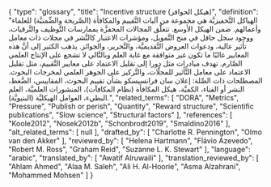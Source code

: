 {
    "type": "glossary",
    "title": "Incentive structure (هيكل الحوافز)",
    "definition": "الهياكل التَّحفيزيَّة هي مجموعة من آليات التَّقييم والمكافأة (الصَّريحة والضِّمنيَّة) للعلماء وأعمالهم. ضمن الهيكل الأوسع.  تتعلَّق المجالات المحفزَّة بممارسات التَّوظيف والتَّرقيات، ووجود سجل حافل في منح التَّمويل، ومؤشرات الاعتبار كالنَّشر في مجلات ذات معامل تأثير عالية، ودعوات العروض التَّقديميَّة، والتَّحرير، والجوائز. يذهب الكثير إلى أنَّ هذه المعايير غالبًا ما تكون غير متوافقة مع غاية العلم وبالتَّالي لا تشجع على الإنتاج العلمي الصَّارم. تهدف مبادرات مثل دورا إلى تقليل الاعتماد على معايير التَّقييم، مثل تقليل الاعتماد على معامل التَّأثير للمجلَّات، والتَّركيز على الجوهر العلمي لمخرجات البحوث. المصطلحات ذات الصِّلة: إعلان سان فرانسيسكو بشأن تقييم البحوث، المقاييس، الضَّغط، النشر أو الفناء، الكميَّة، هيكل المكافأة (نظام المكافآت)، المنشورات العلميَّة، العلم البطيء، العوامل الهيكليَّة (البنيويَّة).",
    "related_terms": [
        "DORA",
        "Metrics",
        "Pressure",
        "Publish or perish",
        "Quantity",
        "Reward structure",
        "Scientific publications",
        "Slow science",
        "Structural factors"
    ],
    "references": [
        "Koole2012",
        "Nosek2012b",
        "Schonbrodt2019",
        "Smaldino2016"
    ],
    "alt_related_terms": [
        null
    ],
    "drafted_by": [
        "Charlotte R. Pennington",
        "Olmo van den Akker"
    ],
    "reviewed_by": [
        "Helena Hartmann",
        "Flávio Azevedo",
        "Robert M. Ross",
        "Graham Reid",
        "Suzanne L. K. Stewart"
    ],
    "language": "arabic",
    "translated_by": [
        "Awatif Alruwaili"
    ],
    "translation_reviewed_by": [
        "Ahlam Ahmed",
        "Alaa M. Saleh",
        "Ali H. Al-Hoorie",
        "Asma Alzahrani",
        "Mohammed Mohsen"
    ]
}